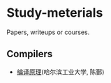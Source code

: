 # Study-meterials
Papers, writeups or courses.

## Compilers

+ [编译原理](./Courses/Compilers/)(哈尔滨工业大学, 陈鄞)
